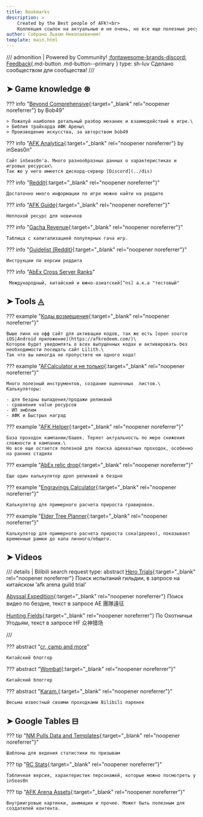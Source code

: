 ```yaml
---
title: Bookmarks
description: >
    Created by the Best people of AFK!<br>
    Коллекция ссылок на актуальные и не очень, но все еще полезные ресурсы по АФК Арене
author: Собрано Львом Николаевичем!
template: main.html
---
```


<!-- prettier-ignore -->
/// admonition | Powered by Community! [:fontawesome-brands-discord: Feedback](https://discord.gg/xjJavhAvv6){.md-button .md-button--primary }
    type: sh-luv
Сделано сообществом для сообщества!
///

## ➤ Game knowledge ⊛

??? info "[Beyond Comprehensive](https://docs.google.com/document/d/1anFewmc_96HU6_mfVsfYniNmRPInNZY7RNMKxW3Kjnw/edit#){:target="\_blank" rel="noopener noreferrer"} by Bob49"

    > Пожалуй наиболее детальный разбор механик и взаимодействий в игре.\
    > Библия трайхарда АФК Арены\
    > Произведение искусства, за авторством bob49

??? info "[AFK Analytica](https://www.afkanalytica.com/home){:target="\_blank" rel="noopener noreferrer"} by inSeas0n"

    Сайт inSeas0n'a. Много разнообразных данных о характеристиках и игровых ресурсах\
    Так же у него имеется дискорд-сервер [Discord](../dis)

??? info "[Reddit](https://www.reddit.com/r/afkarena){:target="\_blank" rel="noopener noreferrer"}"

    Достаточно много информации по игре можно найти на реддите

??? info "[AFK Guide](https://afk.guide/){:target="\_blank" rel="noopener noreferrer"}"

    Неплохой ресурс для новичков

??? info "[Gacha Revenue](https://docs.google.com/spreadsheets/d/13plqhSBip9VNHW98IC1fGwPPY7-_qAi-nOQofdBvENA/edit#gid=1333208165){:target="\_blank" rel="noopener noreferrer"}"

    Таблица с капитализацией популярных гача игр.

??? info "[Guidelist (Reddit)](https://docs.google.com/spreadsheets/d/e/2PACX-1vT6SZiRrnf2JlvJE4pyHA4DyZVrm9dl0OFm2nNXsQIwwGmfbE6ILbmiY9Fdnb373vLdUYsmTRme4n3K/pubhtml?gid=0&single=true){:target="\_blank" rel="noopener noreferrer"}"

    Инструкции по версии реддита

??? info "[AbEx Cross Server Ranks][1a]"

     Международный, китайский и южно-азиатский[^ns] а.к.а "тестовый"

[1a]: https://rank-afk-cn.lilith.com/index.html

[^ns]: но это не точно :grin:

## ➤ Tools ◬

??? example "[Коды возмещения](https://cdkey.lilith.com/afk-global){:target="\_blank" rel="noopener noreferrer"}"

    Выше линк на офф сайт для активации кодов, так же есть [open source iOS|Android приложение](https://afkredeem.com/)\
    Которое будет уведомлять о всех выпущенных кодах и активировать без необходимости посещать сайт Lilith.\
    Так что вы никогда не пропустите ни одного кода!

??? example "[AFCalculator и не только](https://afkalc.com/){:target="\_blank" rel="noopener noreferrer"}"

    Много полезный инструментов, создание оценочных  листов.\
    Калькуляторы:

    - для бездны выпадения/продажи реликвий
    - сравнения value ресурсов
    - ИП эмблем
    - АФК и Быстрых наград

??? example "[AFK Helper](https://afkhelper.nax.is/){:target="\_blank" rel="noopener noreferrer"}"

    База проходок кампании/башек. Теряет актуальность по мере снижения сложности в кампании.\
    Но все еще остается полезной для поиска адекватных проходок, особенно на ранних стадиях

??? example "[AbEx relic drop](https://afk-abyssal.netlify.app/){:target="\_blank" rel="noopener noreferrer"}"

    Еще один калькулятор дроп реликвий в бездне

??? example "[Engravings Calculator](https://akagipanda.github.io/){:target="\_blank" rel="noopener noreferrer"}"

    Калькулятор для примерного расчета прироста гравировок.

??? example "[Elder Tree Planner](https://docs.google.com/spreadsheets/d/1AUbMoJifxG0zCs1SkKTPmLy76qIWyCwHH3gqEu4k7QU/edit#gid=2139514170){:target="\_blank" rel="noopener noreferrer"}"

    Калькулятор для примерного расчета прироста сока(дерево), показывает временные рамки до капа личного/общего.

## ➤ Videos

<!-- prettier-ignore -->
/// details | Bilibili search request
    type: abstract
[Hero Trials][1]{:target="\_blank" rel="noopener noreferrer"}
Поиск испытаний гильдии, в запросе на китайском 'afk arena guild trial'

[Abyssal Expedition][2]{:target="\_blank" rel="noopener noreferrer"}
Поиск видео по бездне, текст в запросе AE 團隊遠征

[Hunting Fields][3]{:target="\_blank" rel="noopener noreferrer"}
По Охотничьи Угодьям, текст в запросе HF 众神猎场

///

??? abstract "[cr, camp and more](https://www.youtube.com/channel/UCqXC4sY0uLHke70krnOuBmA)"

    Китайский блоггер

??? abstract "[Wombat](https://www.youtube.com/@Wombat907){:target="\_blank" rel="noopener noreferrer"}"

    Китайский блоггер

??? abstract "[Karam.](https://space.bilibili.com/5482059?from=search&seid=5629209936129208270){:target="\_blank" rel="noopener noreferrer"}"

    Весьма известный своими проходками Bilibili паренек

## ➤ Google Tables ⊟

??? tip "[NM Pulls Data and Templates](https://docs.google.com/spreadsheets/d/1B54LWQrPGhx1Jc7qG1g7ofE_Zs0Y2-Gb83Ka9wsunR8/edit#gid=1494048482){:target="\_blank" rel="noopener noreferrer"}"

    Шаблоны для ведения статистики по призывам

??? tip "[RC Stats](https://docs.google.com/spreadsheets/d/1eXx7XoDyn9RoH8NXGAMPuD8U2ii55feieT6r-bIi1MM/edit#gid=1757883554){:target="\_blank" rel="noopener noreferrer"}"

    Табличная версия, характеристик персонажей, которые можно посмотреть у inSeas0n

??? tip "[AFK Arena Assets](https://drive.google.com/drive/u/0/folders/1j7Hi-HoKdNjYJIJyq-UEGtIQSgv_tdCo){:target="\_blank" rel="noopener noreferrer"}"

    Внутриигровые картинки, анимации и прочее. Может быть полезным для создателей контента.

[1]: https://search.bilibili.com/all?keyword=%E5%89%91%E4%B8%8E%E8%BF%9C%E5%BE%81%20%E5%85%AC%E4%BC%9A%E8%AF%95%E7%82%BC&from_source=webtop_search&spm_id_from=333.788&search_source=5
[2]: https://search.bilibili.com/all?keyword=AE+%E5%9C%98%E9%9A%8A%E9%81%A0%E5%BE%81&from_source=webtop_search&spm_id_from=333.788&search_source=5
[3]: https://search.bilibili.com/all?keyword=HF+%E4%BC%97%E7%A5%9E%E7%8C%8E%E5%9C%BA&from_source=webtop_search&spm_id_from=333.788&search_source=5
